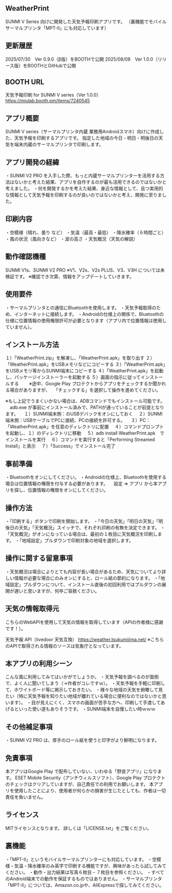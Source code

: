 ## WeatherPrint
SUNMI V Series 向けに開発した天気予報印刷アプリです。
（裏機能でモバイルサーマルプリンタ「MPT-II」にも対応しています）

## 更新履歴
2025/07/30　Ver 0.9.0（β版）をBOOTHで公開
2025/08/08　Ver 1.0.0（リリース版）をBOOTHとGitHubで公開

## BOOTH URL
天気予報印刷 for SUNMI V series（Ver 1.0.0）
https://miulab.booth.pm/items/7240545

## アプリ概要
SUNMI V series（サーマルプリンタ内蔵 業務用Androidスマホ）向けに作成した、天気予報を印刷するアプリです。
指定した地域の今日・明日・明後日の天気を端末内蔵のサーマルプリンタで印刷します。

## アプリ開発の経緯
・SUNMI V2 PRO を入手した際、もっと内蔵サーマルプリンターを活用する方法はないかと考えた結果、アプリを自作するのが最も活用できるのではないかと考えました。
・何を開発するかを考えた結果、身近な情報として、且つ実用的な情報として天気予報を印刷するのが良いのではないかと考え、開発に至りました。

## 印刷内容
・空模様（晴れ、曇り など）
・気温（最高・最低）
・降水確率（６時間ごと）
・風の状況（風向きなど）
・波の高さ
・天気概況（天気の解説）

## 動作確認機種
SUNMI V1s、SUNMI V2 PRO
※V1、V2s、V2s PLUS、V3、V3H については未検証です。
※確認でき次第、情報をアップデートしていきます。

## 使用要件
・サーマルプリンタとの通信にBluetoothを使用します。
・天気予報取得のため、インターネットに接続します。
・Androidの仕様上の関係で、Bluetoothの仕様に位置情報の使用権限許可が必要となります（アプリ内で位置情報は使用していません）。

## インストール方法
１）「WeatherPrint.zip」を解凍し、「WeatherPrint.apk」を取り出す
２）「WeatherPrint.apk」をUSBメモリなどにコピーする
３）「WeatherPrint.apk」をUSBメモリ等からSUNMI端末にコピーする
４）「WeatherPrint.apk」を起動し、パッケージインストーラーを起動する
５）画面の指示に従ってインストールする
　　※途中、Google Play プロテクトからアプリをチェックするか聞かれる場合がありますが、
  　「チェックする」を選択して操作を進めてください。

※もし上記でうまくいかない場合は、ADBコマンドでもインストール可能です。
　adb.exe が事前にインストール済みで、PATHが通っていることが前提となります。
　１）SUNMI端末側：のUSBデバックをオンにしておく
　２）SUNMI端末側：USBケーブルでPCに接続、PCの接続を許可する。
　３）PC：「WeatherPrint.apk」を任意のディレクトリに配置
　４）コマンドプロンプトを起動し、１）のディレクトリに移動
　５）adb install WeatherPrint.apk　でインストールを実行
　６）コマンドを実行すると「Performing Streamed Install」と表示
　７）「Success」でインストール完了

## 事前準備
・Bluetoothをオンにしてください。
・Androidの仕様上、Bluetoothを使用する場合は位置情報の権限を付与する必要があります。
　設定 ⇒ アプリ から本アプリを探し、位置情報の権限をオンにしてください。

## 操作方法
・「印刷する」ボタンで印刷を開始します。
・「今日の天気」「明日の天気」「明後日の天気」「天気概況」スイッチで、それぞれ印刷の有無を決定できます。
・「天気概況」がオンになっている場合は、最初の１枚目に天気概況を印刷します。
・「地域設定」プルダウンで印刷対象の地域を選択します。

## 操作に関する留意事項
・天気概況は場合によりとても内容が長い場合があるため、天気についてより詳しい情報が必要な場合にのみオンにすると、ロール紙の節約になります。
・「地域設定」プルダウンについて、インストール直後の初回利用ではプルダウンの展開が遅いと思いますが、何卒ご容赦ください。

## 天気の情報取得元
こちらのWebAPIを使用して天気の情報を取得しています（APIの作者様に感謝です！）。

天気予報 API（livedoor 天気互換）
https://weather.tsukumijima.net/
※こちらのAPIで取得される情報のソースは気象庁となっています。

## 本アプリの利用シーン
こんな風に利用してみてはいかがでしょうか。
・天気予報を調べるのが面倒で、よく人に聞いてしまう（→作者がコレですｗ）。
・天気予報を手軽に印刷して、ホワイトボード等に掲示しておきたい。
・様々な地域の天気を俯瞰して見たい（特に天気予報を知りたい地域が離れている場合に便利なのではないかと思います）。
・目が見えにくく、スマホの画面が苦手な方へ、印刷して手渡してあげるといった使い道もありそうです。
・SUNMI端末を自慢したい時ｗｗｗ

## その他補足事項
・SUNMI V2 PRO は、厚手のロール紙を使うと印字がより鮮明になります。

## 免責事項
本アプリはGoogle Play で配布していない、いわゆる「野良アプリ」になります。
ESET Mobile Security（アンチウィルスソフト）、Google Play プロテクトのチェックはクリアしていますが、自己責任での利用でお願いします。
本アプリを使用したことにより、使用者が何らかの損害が生じたとしても、作者は一切責任を負いません。

## ライセンス
MITライセンスとなります。
詳しくは「LICENSE.txt」をご覧ください。

## 裏機能
・「MPT-II」というモバイルサーマルプリンターにも対応しています。
・空模様・気温・降水確率のみ英字で印刷する機能ですが、興味があったら試してみてください。
・動作・出力結果は写真６枚目・７枚目を参照ください。
・すべてのAndroid端末での動作を保証するものではありません。
・サーマルプリンタ「MPT-II」については、Amazon.co.jpや、AliExpressで探してみてください。